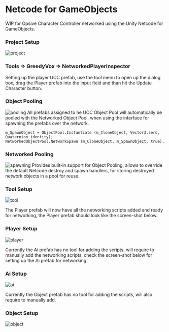 # Netcode for GameObjects
WIP for Opsive Character Controller networked using the Unity Netcode for GameObjects.

<h3>Project Setup</h3><img src='https://user-images.githubusercontent.com/69744813/140709420-5cc80801-fef9-4afa-bf31-6b57fb94b470.png' alt="project"></img>

<h3>Tools => GreedyVox => NetworkedPlayerInspector</h3>
Setting up the player UCC prefab, use the tool menu to open up the dialog box, drag the Player prefab into the input field and than hit the Update Character button.

<h3>Object Pooling</h3><img src='https://user-images.githubusercontent.com/69744813/142705570-e0707d80-0df2-47bd-a097-65f56fa5947e.png' alt="pooling"></img>
All prefabs assigned to he UCC Object Pool will automatically be pooled with the Networked Object Pool, when using the interface for spawning the prefabs over the network.

```
m_SpawnObject = ObjectPool.Instantiate (m_CloneObject, Vector3.zero, Quaternion.identity);
NetworkedObjectPool.NetworkSpawn (m_CloneObject, m_SpawnObject, true);
```

<h3>Networked Pooling</h3><img src='https://user-images.githubusercontent.com/69744813/142705903-6912521e-5aaa-41d3-804f-670a5b062375.png' alt="spawning"></img>
Provides built-in support for Object Pooling, allows to override the default Netcode destroy and spawn handlers, for storing destroyed network objects in a pool for reuse.

<h3>Tool Setup</h3><img src='https://user-images.githubusercontent.com/69744813/140706499-77f2d1de-05ec-468e-9f92-7c4e30696076.png' alt="tool"></img>

The Player prefab will now have all the networking scripts added and ready for networking, the Player prefab should look like the screen-shot below.

<h3>Player Setup</h3><img src='https://user-images.githubusercontent.com/69744813/133378417-48d0e5ac-444a-4a30-a4a8-dd7e955da06e.png' alt="player"></img>

Currently the Ai prefab has no tool for adding the scripts, will require to manually add the networking scripts, check the screen-shot below for setting up the Ai prefab for networking.

<h3>Ai Setup</h3><img src='https://user-images.githubusercontent.com/69744813/133378264-a83d806c-c78b-4c6c-8ae3-c29b77a34818.png' alt="ai"></img>

Currently the Object prefab has no tool for adding the scripts, will also require to manually add.

<h3>Object Setup</h3><img src='https://user-images.githubusercontent.com/69744813/133378345-393c2992-55da-49c9-b3e4-e8f401cd7143.png' alt="object"></img>

